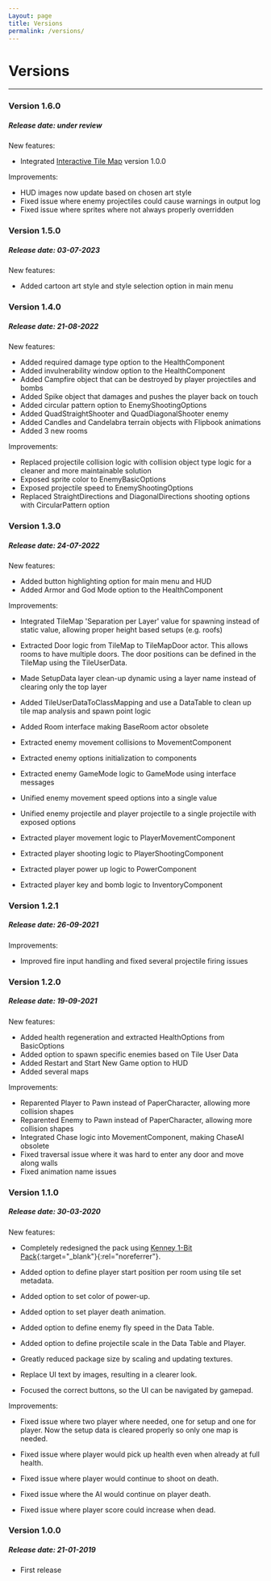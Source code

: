 ```yaml
---
Layout: page
title: Versions
permalink: /versions/
---
```


# Versions

***

### Version 1.6.0

##### Release date: under review

New features:

* Integrated [Interactive Tile Map](https://gracesgames.com/InteractiveTileMap/) version 1.0.0

Improvements:

* HUD images now update based on chosen art style
* Fixed issue where enemy projectiles could cause warnings in output log
* Fixed issue where sprites where not always properly overridden

### Version 1.5.0

##### Release date: 03-07-2023

New features:

* Added cartoon art style and style selection option in main menu

### Version 1.4.0

##### Release date: 21-08-2022

New features:

* Added required damage type option to the HealthComponent
* Added invulnerability window option to the HealthComponent
* Added Campfire object that can be destroyed by player projectiles and bombs
* Added Spike object that damages and pushes the player back on touch
* Added circular pattern option to EnemyShootingOptions
* Added QuadStraightShooter and QuadDiagonalShooter enemy
* Added Candles and Candelabra terrain objects with Flipbook animations
* Added 3 new rooms

Improvements:

* Replaced projectile collision logic with collision object type logic for a cleaner and more maintainable solution
* Exposed sprite color to EnemyBasicOptions
* Exposed projectile speed to EnemyShootingOptions
* Replaced StraightDirections and DiagonalDirections shooting options with CircularPattern option

### Version 1.3.0

##### Release date: 24-07-2022

New features:

* Added button highlighting option for main menu and HUD
* Added Armor and God Mode option to the HealthComponent

Improvements:

* Integrated TileMap 'Separation per Layer' value for spawning instead of static value, allowing proper height based setups (e.g. roofs)
* Extracted Door logic from TileMap to TileMapDoor actor. This allows rooms to have multiple doors. The door positions can be defined in the TileMap using the TileUserData.
* Made SetupData layer clean-up dynamic using a layer name instead of clearing only the top layer
* Added TileUserDataToClassMapping and use a DataTable to clean up tile map analysis and spawn point logic
* Added Room interface making BaseRoom actor obsolete

* Extracted enemy movement collisions to MovementComponent
* Extracted enemy options initialization to components
* Extracted enemy GameMode logic to GameMode using interface messages
* Unified enemy movement speed options into a single value
* Unified enemy projectile and player projectile to a single projectile with exposed options

* Extracted player movement logic to PlayerMovementComponent
* Extracted player shooting logic to PlayerShootingComponent
* Extracted player power up logic to PowerComponent
* Extracted player key and bomb logic to InventoryComponent

### Version 1.2.1

##### Release date: 26-09-2021

Improvements:

* Improved fire input handling and fixed several projectile firing issues

### Version 1.2.0

##### Release date: 19-09-2021

New features:

* Added health regeneration and extracted HealthOptions from BasicOptions
* Added option to spawn specific enemies based on Tile User Data
* Added Restart and Start New Game option to HUD
* Added several maps

Improvements:

* Reparented Player to Pawn instead of PaperCharacter, allowing more collision shapes
* Reparented Enemy to Pawn instead of PaperCharacter, allowing more collision shapes
* Integrated Chase logic into MovementComponent, making ChaseAI obsolete
* Fixed traversal issue where it was hard to enter any door and move along walls
* Fixed animation name issues

### Version 1.1.0

##### Release date: 30-03-2020

New features:

* Completely redesigned the pack using [Kenney 1-Bit Pack][1-bit]{:target="_blank"}{:rel="noreferrer"}.

* Added option to define player start position per room using tile set metadata.
* Added option to set color of power-up.
* Added option to set player death animation.
* Added option to define enemy fly speed in the Data Table.
* Added option to define projectile scale in the Data Table and Player.

* Greatly reduced package size by scaling and updating textures.
* Replace UI text by images, resulting in a clearer look.
* Focused the correct buttons, so the UI can be navigated by gamepad.

Improvements:

* Fixed issue where two player where needed, one for setup and one for player. Now the setup data is cleared properly so only one map is needed.

* Fixed issue where player would pick up health even when already at full health.
* Fixed issue where player would continue to shoot on death.
* Fixed issue where the AI would continue on player death.
* Fixed issue where player score could increase when dead.

### Version 1.0.0

##### Release date: 21-01-2019

* First release


[1-bit]: https://kenney.nl/assets/bit-pack